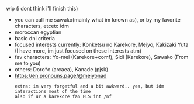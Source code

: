 wip (i dont think i'll finish this)
- you can call me sawako(mainly what im known as), or by my favorite characters, etcetc idm
- moroccan egyptian
- basic dni criteria
- focused interests currently: Konketsu no Karekore, Meiyo, Kakizaki Yuta (I have more, im just focused on these interests atm)
- fav characters: Yo-mei (Karekore+comf), Sidi (Karekore), Sawako (From me to you)
- others: Doro*c (arcaea), Kanade (pjsk)
- https://en.pronouns.page/@meiyonad
  ~~~
  extra: im very forgetful and a bit awkward.. yea, but idm interactions most of the time
  also if ur a karekore fan PLS int /nf
